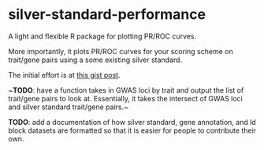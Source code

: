 # silver-standard-performance

A light and flexible R package for plotting PR/ROC curves.

More importantly, it plots PR/ROC curves for your scoring scheme on trait/gene pairs using a some existing silver standard.

The initial effort is at [this gist post](https://gist.github.com/liangyy/6d4314dbc238236731e134abef2484f4).

~**TODO**: have a function takes in GWAS loci by trait and output the list of trait/gene pairs to look at. Essentially, it takes the intersect of GWAS loci and silver standard trait/gene pairs.~

**TODO**: add a documentation of how silver standard, gene annotation, and ld block datasets are formatted so that it is easier for people to contribute their own.
